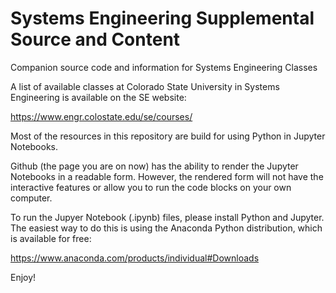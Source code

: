 # Systems Engineering Supplemental Source and Content
Companion source code and information for Systems Engineering Classes

A list of available classes at Colorado State University in Systems Engineering is available on the SE website:

https://www.engr.colostate.edu/se/courses/

Most of the resources in this repository are build for using Python in Jupyter Notebooks. 

Github (the page you are on now) has the ability to render the Jupyter Notebooks in a readable form. However, the rendered form will not have the interactive features or allow you to run the code blocks on your own computer. 

To run the Jupyer Notebook (.ipynb) files, please install Python and Jupyter. The easiest way to do this is using the Anaconda Python distribution, which is available for free:

https://www.anaconda.com/products/individual#Downloads

Enjoy!

